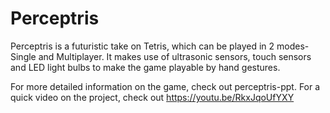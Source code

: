 # Perceptris

Perceptris is a futuristic take on Tetris, which can be played in 2 modes- Single and Multiplayer. It makes use of ultrasonic sensors, touch sensors and LED light bulbs to make the game playable by hand gestures.

For more detailed information on the game, check out perceptris-ppt. For a quick video on the project, check out https://youtu.be/RkxJqoUfYXY
